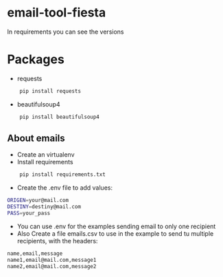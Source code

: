 # email-tool-fiesta
In requirements you can see the versions

# Packages
- requests
```bash
    pip install requests
```
- beautifulsoup4
```bash
    pip install beautifulsoup4
```

## About emails
- Create an virtualenv
- Install requirements
```bash
    pip install requirements.txt
```
- Create the .env file to add values: 
```bash
ORIGEN=your@mail.com
DESTINY=destiny@mail.com
PASS=your_pass
```
- You can use .env for the examples sending email to only one recipient 
- Also Create a file emails.csv to use in the example to send tu multiple recipients, with the headers:
```bash
name,email,message
name1,email@mail.com,message1
name2,email@mail.com,message2
```